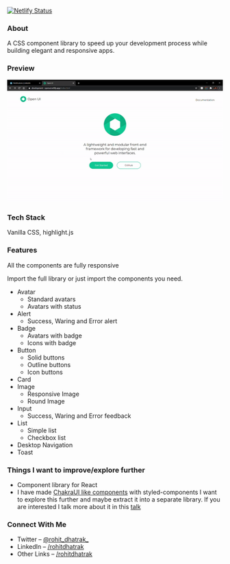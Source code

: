 [![Netlify Status](https://api.netlify.com/api/v1/badges/6a889947-f5cc-4fbf-9010-5a58d251ee24/deploy-status)](https://app.netlify.com/sites/openui/deploys)

### About
A CSS component library to speed up your development process while building elegant and responsive apps.

### Preview
![](/demo/OpenUI.gif)

### Tech Stack
Vanilla CSS, highlight.js

### Features
  All the components are fully responsive
  
  Import the full library or just import the components you need.
  
- Avatar
  - Standard avatars
  - Avatars with status
- Alert
  - Success, Waring and Error alert 
- Badge
  - Avatars with badge
  - Icons with badge
- Button
  - Solid buttons
  - Outline buttons
  - Icon buttons
- Card
- Image
  - Responsive Image
  - Round Image
- Input
  - Success, Waring and Error feedback
- List
  - Simple list
  - Checkbox list
- Desktop Navigation
- Toast

### Things I want to improve/explore further
- Component library for React
- I have made [ChakraUI like components](https://github.com/RohitDhatrak/ReadersStash/tree/main/client/src/components/Shared) with styled-components I want to explore this further and maybe extract it into a separate library. If you are interested I talk more about it in this [talk](https://youtu.be/Qs1A76JyutU?t=1465)

### Connect With Me
- Twitter – [@rohit_dhatrak_](https://twitter.com/rohit_dhatrak_)
- LinkedIn – [/rohitdhatrak](https://www.linkedin.com/in/rohitdhatrak)
- Other Links – [/rohitdhatrak](https://rohitdhatrak.bio.link/)
